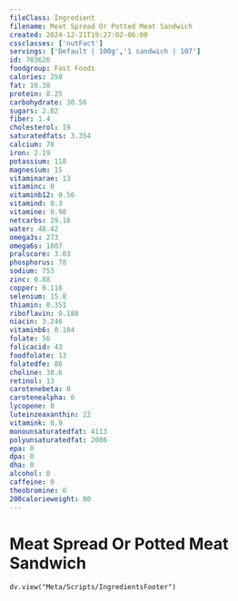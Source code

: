 ```yaml
---
fileClass: Ingredient
filename: Meat Spread Or Potted Meat Sandwich
created: 2024-12-21T19:27:02-06:00
cssclasses: ['nutFact']
servings: ['Default | 100g','1 sandwich | 107']
id: 783626
foodgroup: Fast Foods
calories: 250
fat: 10.38
protein: 8.25
carbohydrate: 30.56
sugars: 2.82
fiber: 1.4
cholesterol: 19
saturatedfats: 3.354
calcium: 78
iron: 2.19
potassium: 118
magnesium: 15
vitaminarae: 13
vitaminc: 0
vitaminb12: 0.56
vitamind: 0.3
vitamine: 0.98
netcarbs: 29.16
water: 48.42
omega3s: 273
omega6s: 1807
pralscore: 3.03
phosphorus: 78
sodium: 753
zinc: 0.88
copper: 0.116
selenium: 15.8
thiamin: 0.351
riboflavin: 0.188
niacin: 3.246
vitaminb6: 0.104
folate: 56
folicacid: 43
foodfolate: 13
folatedfe: 86
choline: 38.6
retinol: 13
carotenebeta: 0
carotenealpha: 0
lycopene: 0
luteinzeaxanthin: 22
vitamink: 0.9
monounsaturatedfat: 4113
polyunsaturatedfat: 2086
epa: 0
dpa: 0
dha: 0
alcohol: 0
caffeine: 0
theobromine: 0
200calorieweight: 80
---
```


# Meat Spread Or Potted Meat Sandwich

```dataviewjs
dv.view("Meta/Scripts/IngredientsFooter")
```